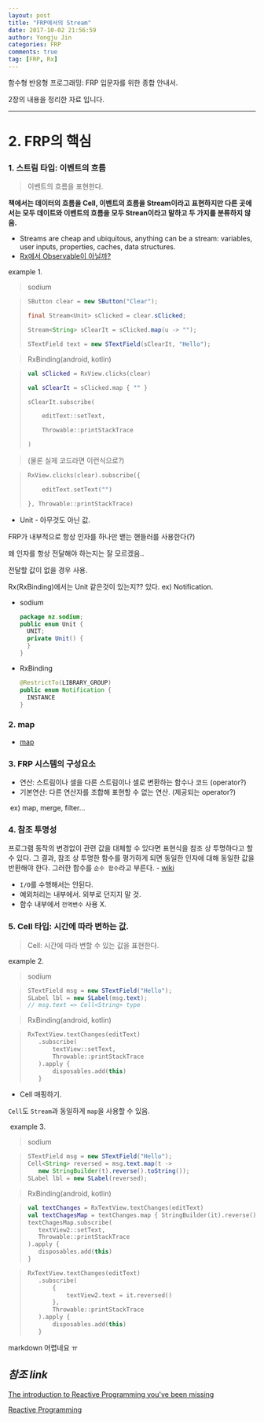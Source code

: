 ```yaml
---
layout: post
title: "FRP에서의 Stream"
date: 2017-10-02 21:56:59
author: Yongju Jin
categories: FRP
comments: true
tag: [FRP, Rx]
---
```

함수형 반응형 프로그래밍: FRP 입문자를 위한 종합 안내서.

2장의 내용을 정리한 자료 입니다.

------

# 2. FRP의 핵심

### 1. 스트림 타입: 이벤트의 흐름

> 이벤트의 흐름을 표현한다.

**책에서는 데이터의 흐름을 Cell, 이벤트의 흐름을 Stream이라고 표현하지만 다른 곳에서는 모두 데이트와 이벤트의 흐름을 모두 Strean이라고 말하고 두 가지를 분류하지 않음.**

- Streams are cheap and ubiquitous, anything can be a stream: variables, user inputs, properties, caches, data structures.
- [Rx에서 Observable이 아닐까?](http://reactivex.io/documentation/observable.html)

example 1.  

> sodium

> ```java
> SButton clear = new SButton("Clear");
>
> final Stream<Unit> sClicked = clear.sClicked;
>
> Stream<String> sClearIt = sClicked.map(u -> "");
>
> STextField text = new STextField(sClearIt, "Hello");
> ```

> RxBinding(android, kotlin)  

> ```kotlin
> val sClicked = RxView.clicks(clear)
>
> val sClearIt = sClicked.map { "" }
>
> sClearIt.subscribe(
>
>     editText::setText,
>
>     Throwable::printStackTrace
>
> )
> ```

> (물론 실제 코드라면 이런식으로?)

> ```kotlin
> RxView.clicks(clear).subscribe({
>
>     editText.setText("")
>
> }, Throwable::printStackTrace)
> ```

- Unit - 아무것도 아닌 값.

FRP가 내부적으로 항상 인자를 하나만 밷는 핸들러를 사용한다(?)  

왜 인자를 항상 전달해야 하는지는 잘 모르겠음..  

전달할 값이 없을 경우 사용.  

Rx(RxBinding)에서는 Unit 같은것이 있는지?? 있다. ex) Notification.

- sodium

  ```java
  package nz.sodium;
  public enum Unit {
    UNIT;
    private Unit() {
    }
  }
  ```


- RxBinding

  ```java
  @RestrictTo(LIBRARY_GROUP)
  public enum Notification {
    INSTANCE
  }
  ```

### 2. map

- [map](http://reactivex.io/documentation/operators/map.html)

### 3. FRP 시스템의 구성요소

- 연산: 스트림이나 셀을 다른 스트림이나 셀로 변환하는 함수나 코드 (operator?)
- 기본연산: 다른 연산자를 조합해 표현할 수 없는 연산. (제공되는 operator?)

​    ex) map, merge, filter...

### 4. 참조 투명성

프로그램 동작의 변경없이 관련 값을 대체할 수 있다면 표현식을 참조 상 투명하다고 할 수 있다. 그 결과, 참조 상 투명한 함수를 평가하게 되면 동일한 인자에 대해 동일한 값을 반환해야 한다. 그러한 함수를 `순수 함수`라고 부른다. - [wiki](https://ko.wikipedia.org/wiki/%EC%B0%B8%EC%A1%B0_%ED%88%AC%EB%AA%85%EC%84%B1)

- `I/O`를 수행해서는 안된다.  
- 예외처리는 내부에서. 외부로 던지지 말 것.  
- 함수 내부에서 `전역변수` 사용 X.  

### 5. Cell 타입: 시간에 따라 변하는 값.

> Cell: 시간에 따라 변할 수 있는 값을 표현한다.

example 2.

> sodium

> ```java
> STextField msg = new STextField("Hello");
> SLabel lbl = new SLabel(msg.text);
> // msg.text => Cell<String> type
> ```

> RxBinding(android, kotlin)

> ```kotlin
> RxTextView.textChanges(editText)
>    .subscribe(
>        textView::setText,
>        Throwable::printStackTrace
>    ).apply {
>        disposables.add(this)
>    }
> ```

- Cell 매핑하기.  

`Cell`도 `Stream`과 동일하게 `map`을 사용할 수 있음.

​    example 3.

> sodium

> ```java
> STextField msg = new STextField("Hello");
> Cell<String> reversed = msg.text.map(t ->
>    new StringBuilder(t).reverse().toString());
> SLabel lbl = new SLabel(reversed);
> ```

> RxBinding(android, kotlin)

> ```kotlin
> val textChanges = RxTextView.textChanges(editText)
> val textChagesMap = textChanges.map { StringBuilder(it).reverse().toString() }
> textChagesMap.subscribe(
>    textView2::setText,
>    Throwable::printStackTrace
> ).apply {
>    disposables.add(this)
> }
> ```

> ```kotlin
> RxTextView.textChanges(editText)
>    .subscribe(
>        {
>            textView2.text = it.reversed()
>        },
>        Throwable::printStackTrace
>    ).apply {
>        disposables.add(this)
>    }
> ```

markdown 어렵네요 ㅠ

## *참조 link*

[The introduction to Reactive Programming you've been missing](https://gist.github.com/staltz/868e7e9bc2a7b8c1f754)   

[Reactive Programming](https://brunch.co.kr/@oemilk/79)